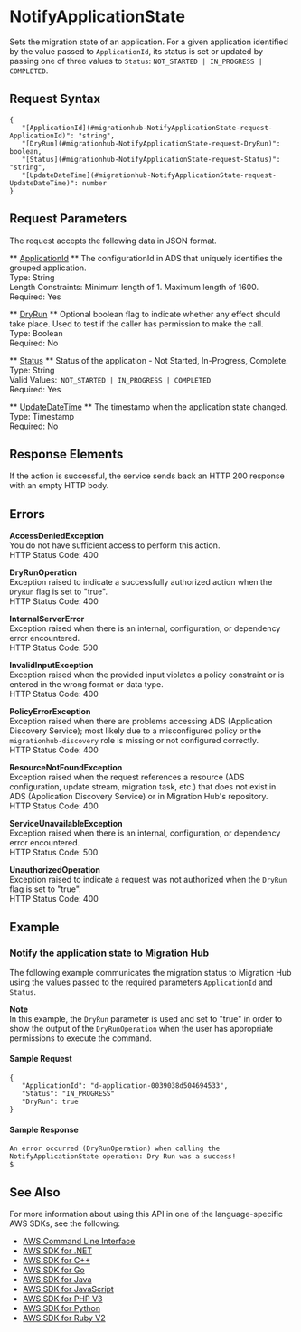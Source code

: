 # NotifyApplicationState<a name="API_NotifyApplicationState"></a>

Sets the migration state of an application\. For a given application identified by the value passed to `ApplicationId`, its status is set or updated by passing one of three values to `Status`: `NOT_STARTED | IN_PROGRESS | COMPLETED`\.

## Request Syntax<a name="API_NotifyApplicationState_RequestSyntax"></a>

```
{
   "[ApplicationId](#migrationhub-NotifyApplicationState-request-ApplicationId)": "string",
   "[DryRun](#migrationhub-NotifyApplicationState-request-DryRun)": boolean,
   "[Status](#migrationhub-NotifyApplicationState-request-Status)": "string",
   "[UpdateDateTime](#migrationhub-NotifyApplicationState-request-UpdateDateTime)": number
}
```

## Request Parameters<a name="API_NotifyApplicationState_RequestParameters"></a>

The request accepts the following data in JSON format\.

 ** [ApplicationId](#API_NotifyApplicationState_RequestSyntax) **   <a name="migrationhub-NotifyApplicationState-request-ApplicationId"></a>
The configurationId in ADS that uniquely identifies the grouped application\.  
Type: String  
Length Constraints: Minimum length of 1\. Maximum length of 1600\.  
Required: Yes

 ** [DryRun](#API_NotifyApplicationState_RequestSyntax) **   <a name="migrationhub-NotifyApplicationState-request-DryRun"></a>
Optional boolean flag to indicate whether any effect should take place\. Used to test if the caller has permission to make the call\.  
Type: Boolean  
Required: No

 ** [Status](#API_NotifyApplicationState_RequestSyntax) **   <a name="migrationhub-NotifyApplicationState-request-Status"></a>
Status of the application \- Not Started, In\-Progress, Complete\.  
Type: String  
Valid Values:` NOT_STARTED | IN_PROGRESS | COMPLETED`   
Required: Yes

 ** [UpdateDateTime](#API_NotifyApplicationState_RequestSyntax) **   <a name="migrationhub-NotifyApplicationState-request-UpdateDateTime"></a>
The timestamp when the application state changed\.  
Type: Timestamp  
Required: No

## Response Elements<a name="API_NotifyApplicationState_ResponseElements"></a>

If the action is successful, the service sends back an HTTP 200 response with an empty HTTP body\.

## Errors<a name="API_NotifyApplicationState_Errors"></a>

 **AccessDeniedException**   
You do not have sufficient access to perform this action\.  
HTTP Status Code: 400

 **DryRunOperation**   
Exception raised to indicate a successfully authorized action when the `DryRun` flag is set to "true"\.  
HTTP Status Code: 400

 **InternalServerError**   
Exception raised when there is an internal, configuration, or dependency error encountered\.  
HTTP Status Code: 500

 **InvalidInputException**   
Exception raised when the provided input violates a policy constraint or is entered in the wrong format or data type\.  
HTTP Status Code: 400

 **PolicyErrorException**   
Exception raised when there are problems accessing ADS \(Application Discovery Service\); most likely due to a misconfigured policy or the `migrationhub-discovery` role is missing or not configured correctly\.  
HTTP Status Code: 400

 **ResourceNotFoundException**   
Exception raised when the request references a resource \(ADS configuration, update stream, migration task, etc\.\) that does not exist in ADS \(Application Discovery Service\) or in Migration Hub's repository\.  
HTTP Status Code: 400

 **ServiceUnavailableException**   
Exception raised when there is an internal, configuration, or dependency error encountered\.  
HTTP Status Code: 500

 **UnauthorizedOperation**   
Exception raised to indicate a request was not authorized when the `DryRun` flag is set to "true"\.  
HTTP Status Code: 400

## Example<a name="API_NotifyApplicationState_Examples"></a>

### Notify the application state to Migration Hub<a name="API_NotifyApplicationState_Example_1"></a>

The following example communicates the migration status to Migration Hub using the values passed to the required parameters `ApplicationId` and `Status`\.

**Note**  
In this example, the `DryRun` parameter is used and set to "true" in order to show the output of the `DryRunOperation` when the user has appropriate permissions to execute the command\.

#### Sample Request<a name="API_NotifyApplicationState_Example_1_Request"></a>

```
{
   "ApplicationId": "d-application-0039038d504694533",
   "Status": "IN_PROGRESS"
   "DryRun": true
}
```

#### Sample Response<a name="API_NotifyApplicationState_Example_1_Response"></a>

```
An error occurred (DryRunOperation) when calling the NotifyApplicationState operation: Dry Run was a success!
$
```

## See Also<a name="API_NotifyApplicationState_SeeAlso"></a>

For more information about using this API in one of the language\-specific AWS SDKs, see the following:
+  [AWS Command Line Interface](https://docs.aws.amazon.com/goto/aws-cli/AWSMigrationHub-2017-05-31/NotifyApplicationState) 
+  [AWS SDK for \.NET](https://docs.aws.amazon.com/goto/DotNetSDKV3/AWSMigrationHub-2017-05-31/NotifyApplicationState) 
+  [AWS SDK for C\+\+](https://docs.aws.amazon.com/goto/SdkForCpp/AWSMigrationHub-2017-05-31/NotifyApplicationState) 
+  [AWS SDK for Go](https://docs.aws.amazon.com/goto/SdkForGoV1/AWSMigrationHub-2017-05-31/NotifyApplicationState) 
+  [AWS SDK for Java](https://docs.aws.amazon.com/goto/SdkForJava/AWSMigrationHub-2017-05-31/NotifyApplicationState) 
+  [AWS SDK for JavaScript](https://docs.aws.amazon.com/goto/AWSJavaScriptSDK/AWSMigrationHub-2017-05-31/NotifyApplicationState) 
+  [AWS SDK for PHP V3](https://docs.aws.amazon.com/goto/SdkForPHPV3/AWSMigrationHub-2017-05-31/NotifyApplicationState) 
+  [AWS SDK for Python](https://docs.aws.amazon.com/goto/boto3/AWSMigrationHub-2017-05-31/NotifyApplicationState) 
+  [AWS SDK for Ruby V2](https://docs.aws.amazon.com/goto/SdkForRubyV2/AWSMigrationHub-2017-05-31/NotifyApplicationState) 